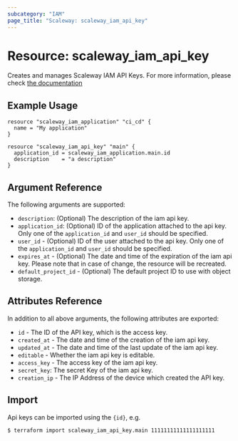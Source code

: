 ```yaml
---
subcategory: "IAM"
page_title: "Scaleway: scaleway_iam_api_key"
---
```


# Resource: scaleway_iam_api_key

Creates and manages Scaleway IAM API Keys. For more information, please
check [the documentation](https://developers.scaleway.com/en/products/iam/api/v1alpha1/#api-keys-3665ae)

## Example Usage

```hcl
resource "scaleway_iam_application" "ci_cd" {
  name = "My application"
}

resource "scaleway_iam_api_key" "main" {
  application_id = scaleway_iam_application.main.id
  description    = "a description"
}
```

## Argument Reference

The following arguments are supported:

- `description`: (Optional) The description of the iam api key.
- `application_id`: (Optional) ID of the application attached to the api key.
  Only one of the `application_id` and `user_id` should be specified.
- `user_id` - (Optional) ID of the user attached to the api key.
  Only one of the `application_id` and `user_id` should be specified.
- `expires_at` - (Optional) The date and time of the expiration of the iam api key. Please note that in case of change,
  the resource will be recreated.
- `default_project_id` - (Optional) The default project ID to use with object storage.

## Attributes Reference

In addition to all above arguments, the following attributes are exported:

- `id` - The ID of the API key, which is the access key.
- `created_at` - The date and time of the creation of the iam api key.
- `updated_at` - The date and time of the last update of the iam api key.
- `editable` - Whether the iam api key is editable.
- `access_key` - The access key of the iam api key.
- `secret_key`: The secret Key of the iam api key.
- `creation_ip` - The IP Address of the device which created the API key.

## Import

Api keys can be imported using the `{id}`, e.g.

```bash
$ terraform import scaleway_iam_api_key.main 11111111111111111111
```
